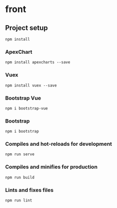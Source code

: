 # front

## Project setup
```
npm install
```

### ApexChart 
```
npm install apexcharts --save
```

### Vuex
```
npm install vuex --save
```

### Bootstrap Vue
```
npm i bootstrap-vue
```

### Bootstrap 
```
npm i bootstrap
```

### Compiles and hot-reloads for development
```
npm run serve
```

### Compiles and minifies for production
```
npm run build
```

### Lints and fixes files
```
npm run lint
```
